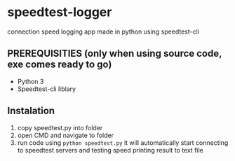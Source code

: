 # speedtest-logger
connection speed logging app made in python using speedtest-cli


## PREREQUISITIES (only when using source code, exe comes ready to go)
- Python 3
- Speedtest-cli liblary

## Instalation
1. copy speedtest.py into folder
2. open CMD and navigate to folder
3. run code using ``python speedtest.py`` it will automatically start connecting to speedtest servers and testing speed printing result to text file
